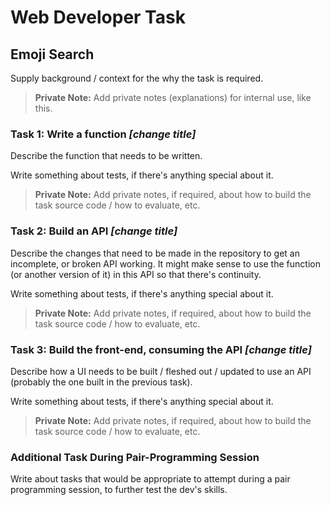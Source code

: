 # Web Developer Task

## Emoji Search

Supply background / context for the why the task is required.

> **Private Note:** Add private notes (explanations) for internal use, like this.

### Task 1: Write a function _[change title]_

Describe the function that needs to be written.

Write something about tests, if there's anything special about it.

> **Private Note:** Add private notes, if required, about how to build the task source code / how to evaluate, etc.

### Task 2: Build an API _[change title]_

Describe the changes that need to be made in the repository to get an incomplete, or broken API working. It might make sense to use the function (or another version of it) in this API so that there's continuity.

Write something about tests, if there's anything special about it.

> **Private Note:** Add private notes, if required, about how to build the task source code / how to evaluate, etc.

### Task 3: Build the front-end, consuming the API _[change title]_

Describe how a UI needs to be built / fleshed out / updated to use an API (probably the one built in the previous task).

Write something about tests, if there's anything special about it.

> **Private Note:** Add private notes, if required, about how to build the task source code / how to evaluate, etc.

### Additional Task During Pair-Programming Session

Write about tasks that would be appropriate to attempt during a pair programming session, to further test the dev's skills.
